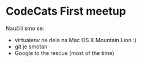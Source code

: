 # CodeCats First meetup

Naučili smo se:

- virtualenv ne dela na Mac OS X Mountain Lion :)
- git je smotan
- Google to the rescue (most of the time)